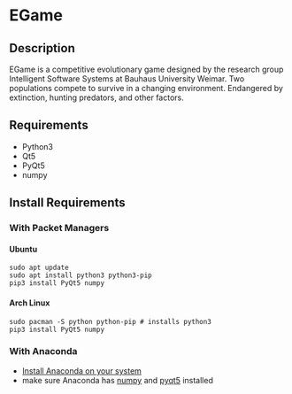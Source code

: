 # EGame

## Description
EGame is a competitive evolutionary game designed by the research group Intelligent Software Systems at Bauhaus University Weimar.
Two populations compete to survive in a changing environment.
Endangered by extinction, hunting predators, and other factors.

## Requirements
- Python3
- Qt5
- PyQt5
- numpy

## Install Requirements
### With Packet Managers
#### Ubuntu
```
sudo apt update
sudo apt install python3 python3-pip
pip3 install PyQt5 numpy
```

#### Arch Linux
```
sudo pacman -S python python-pip # installs python3
pip3 install PyQt5 numpy
```

### With Anaconda
- [Install Anaconda on your system](https://www.anaconda.com/download)
- make sure Anaconda has [numpy](https://anaconda.org/conda-forge/numpy) and [pyqt5](https://anaconda.org/dsdale24/pyqt5) installed